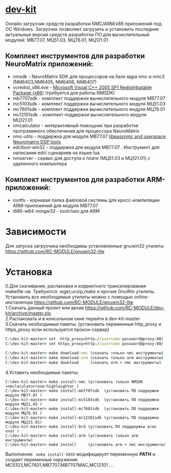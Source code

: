 ﻿# [dev-kit](https://github.com/RC-MODULE/dev-kit)

Онлайн загрузчик средств разработки NMC/ARM/x86 приложений под ОС Windows. 
Загрузчик позволяет загрузить и установить последние актуальные версии средств разработки ПО для вычислительный модулей: МВ77.07, МЦ51.03, МЦ76.01, МЦ121.01 

## Комплект инструментов для разработки NeuroMatrix приложений:  
- nmsdk - NeuroMatrix SDK  для процессоров на базе ядра nmc и nmc3 (NM6403,NM6405, NM6406, NM6407)
- vcredist_x86.exe - [Microsoft Visual C++ 2005 SP1 Redistributable Package (x86)](https://www.microsoft.com/en-us/download/confirmation.aspx?id=3387) (требуется для работы NMSDK)
- mb7707sdk  - комплект поддержки вычислительного модуля МВ77.07  
- mc5103sdk  - комплект поддержки вычислительного модуля МЦ51.03  
- mc7601sdk  - комплект поддержки вычислительного модуля МЦ76.01  
- mc12101sdk - комплект поддержки вычислительного модуля МЦ121.01  
- nmcalculator  - интерактивный помощник при разработке программного обеспечения для процессора NeuroMatrix
- nmc-utils  - поддержка для модуля МВ77.07 [libeasynmc and userspace Neuromatrix DSP tools](https://github.com/RC-MODULE/nmc-utils)  
- edcltool-win32 -  поддержка для модуля МВ77.07 . Инструмент для написания edcl сценариев на языке lua.  
- nmserver - сервис для доступа к плате (МЦ51.03 и МЦ121.01) с удаленного компьютера 

## Комплект инструментов для разработки ARM-приложений:
- rootfs - корневая папка файловой системы для кросс-компиляции ARM-приложений для модуля МВ77.07
- i686-w64-mingw32 - toolchain для ARM


# Зависимости
  Для запуска загрузчика необходимы установленные gnuwin32 утилиты https://github.com/RC-MODULE/gnuwin32-lite
  

# Установка 
0.Для скачивания, распаковки и корректного трансилирования makefile-ов.
  Требуются: wget,unzip,make и прочие GnuWin утилиты. Установить все необходимые утилиты можно с помощью online-инсталятора https://github.com/RC-MODULE/gnuwin32-lite  
1.Скачать данный проект или архив https://github.com/RC-MODULE/dev-kit/archive/master.zip  
2.Распаковать и в консольном окне перейти в dev-kit-master  
3.Cкачать необходимые пакеты:   (установить переменные http_proxy и https_proxy если используется прокси-сервер)

```bat
С:\dev-kit-master> set  http_proxy=http://username:password@proxy:80/
С:\dev-kit-master> set https_proxy=http://username:password@proxy:80/

С:\dev-kit-master> make download-nmc (скачать только nmc инструменты)  
С:\dev-kit-master> make download-arm (скачать только arm инструменты)  
С:\dev-kit-master> make download     (скачать arm + nmc инструменты)  
```   

4.Уставить необходимые пакеты:    
```
С:\dev-kit-master> make install-nmc (установить только NMSDK +nmclaculator+asm-highleighter )  
С:\dev-kit-master> make install-mb7707sdk  (установить ПО поддержки модуля МВ77.07 ) 
С:\dev-kit-master> make install-mc5103sdk  (установить ПО поддержки модуля МЦ51.03 )
С:\dev-kit-master> make install-mc7601sdk  (установить ПО поддержки модуля МЦ76.01 )
С:\dev-kit-master> make install-mc12101sdk (установить ПО поддержки модуля МЦ121.01)
С:\dev-kit-master> make install-brd (установить ПО подддержки всех плат )
С:\dev-kit-master> make install-arm (установить только arm инструменты)  
С:\dev-kit-master> make install     (установить arm + nmc инструменты)  
```   

Выполнение ``` make install-XXXX```   модифицирует переменную **PATH** и создает переменные окружения MC5103,MC7601,MB7707,MB7707MAC,MC12101 ...

<!-- > Для установки переменной требутся setx утилита. Windows XP не содержит setx. Необходимо установить [Windows Support Tools for Microsoft Windows XP](https://www.microsoft.com/en-us/download/details.aspx?id=18546) 
6.Установить  переменную окружения NEURO  (для текущего пользователя)
```bat
С:\dev-kit-master> set-neuro.bat


5.Установить переменную окружения DEVPACK (для текущего пользователя)
```bat
С:\dev-kit-master> set-devkit.bat
```	
```	

Добавление необходимых путей (%NEURO%\bin) в переменную PATН осуществляется самостоятельно. 
-->


  